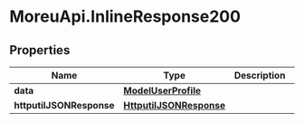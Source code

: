 # MoreuApi.InlineResponse200

## Properties
Name | Type | Description | Notes
------------ | ------------- | ------------- | -------------
**data** | [**ModelUserProfile**](ModelUserProfile.md) |  | [optional] 
**httputilJSONResponse** | [**HttputilJSONResponse**](HttputilJSONResponse.md) |  | [optional] 
